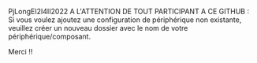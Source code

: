 PjLongEI2I4II2022
A L'ATTENTION DE TOUT PARTICIPANT A CE GITHUB :
Si vous voulez ajoutez une configuration de périphérique non existante, veuillez créer un nouveau dossier avec le nom de votre périphérique/composant.

Merci !!
